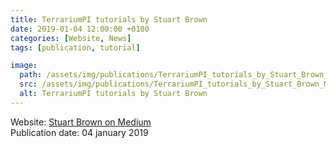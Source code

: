 ```yaml
---
title: TerrariumPI tutorials by Stuart Brown
date: 2019-01-04 12:00:00 +0100
categories: [Website, News]
tags: [publication, tutorial]

image:
  path: /assets/img/publications/TerrariumPI_tutorials_by_Stuart_Brown_Medium.webp
  src: /assets/img/publications/TerrariumPI_tutorials_by_Stuart_Brown_Medium.webp
  alt: TerrariumPI tutorials by Stuart Brown
---
```


Website: [Stuart Brown on Medium](https://medium.com/@jinky32)\
Publication date: 04 january 2019
